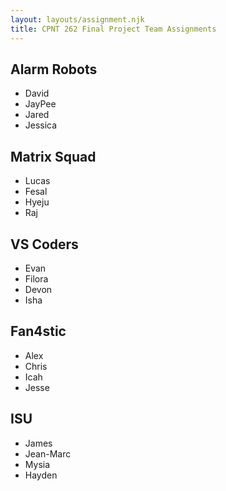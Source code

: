 ```yaml
---
layout: layouts/assignment.njk
title: CPNT 262 Final Project Team Assignments
---
```

## Alarm Robots
- David
- JayPee
- Jared
- Jessica

## Matrix Squad
- Lucas
- Fesal
- Hyeju
- Raj

## VS Coders
- Evan
- Filora
- Devon
- Isha

## Fan4stic
- Alex
- Chris
- Icah
- Jesse

## ISU
- James
- Jean-Marc
- Mysia
- Hayden